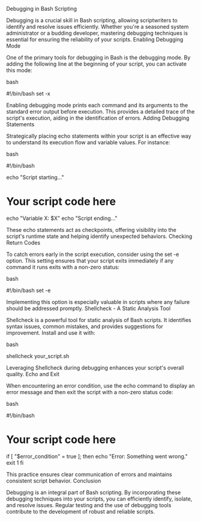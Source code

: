 Debugging in Bash Scripting

Debugging is a crucial skill in Bash scripting, allowing scriptwriters to identify and resolve issues efficiently. Whether you're a seasoned system administrator or a budding developer, mastering debugging techniques is essential for ensuring the reliability of your scripts.
Enabling Debugging Mode

One of the primary tools for debugging in Bash is the debugging mode. By adding the following line at the beginning of your script, you can activate this mode:

bash

#!/bin/bash
set -x

Enabling debugging mode prints each command and its arguments to the standard error output before execution. This provides a detailed trace of the script's execution, aiding in the identification of errors.
Adding Debugging Statements

Strategically placing echo statements within your script is an effective way to understand its execution flow and variable values. For instance:

bash

#!/bin/bash

echo "Script starting..."

# Your script code here

echo "Variable X: $X"
echo "Script ending..."

These echo statements act as checkpoints, offering visibility into the script's runtime state and helping identify unexpected behaviors.
Checking Return Codes

To catch errors early in the script execution, consider using the set -e option. This setting ensures that your script exits immediately if any command it runs exits with a non-zero status:

bash

#!/bin/bash
set -e

Implementing this option is especially valuable in scripts where any failure should be addressed promptly.
Shellcheck - A Static Analysis Tool

Shellcheck is a powerful tool for static analysis of Bash scripts. It identifies syntax issues, common mistakes, and provides suggestions for improvement. Install and use it with:

bash

shellcheck your_script.sh

Leveraging Shellcheck during debugging enhances your script's overall quality.
Echo and Exit

When encountering an error condition, use the echo command to display an error message and then exit the script with a non-zero status code:

bash

#!/bin/bash

# Your script code here

if [ "$error_condition" = true ]; then
  echo "Error: Something went wrong."
  exit 1
fi

This practice ensures clear communication of errors and maintains consistent script behavior.
Conclusion

Debugging is an integral part of Bash scripting. By incorporating these debugging techniques into your scripts, you can efficiently identify, isolate, and resolve issues. Regular testing and the use of debugging tools contribute to the development of robust and reliable scripts.
